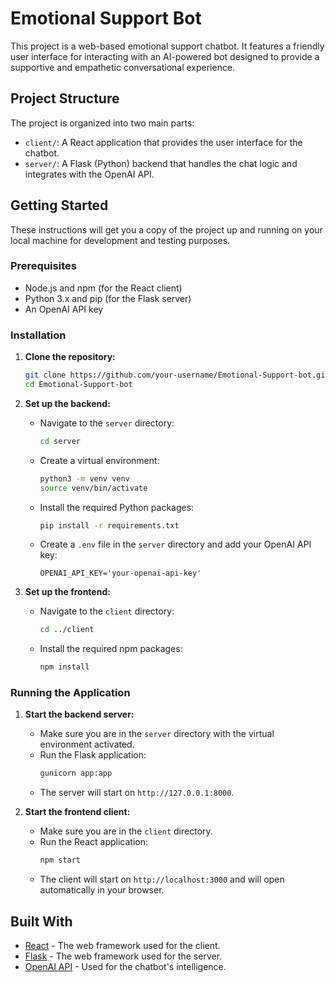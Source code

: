 # Emotional Support Bot

This project is a web-based emotional support chatbot. It features a friendly user interface for interacting with an AI-powered bot designed to provide a supportive and empathetic conversational experience.

## Project Structure

The project is organized into two main parts:

-   `client/`: A React application that provides the user interface for the chatbot.
-   `server/`: A Flask (Python) backend that handles the chat logic and integrates with the OpenAI API.

## Getting Started

These instructions will get you a copy of the project up and running on your local machine for development and testing purposes.

### Prerequisites

-   Node.js and npm (for the React client)
-   Python 3.x and pip (for the Flask server)
-   An OpenAI API key

### Installation

1.  **Clone the repository:**

    ```bash
    git clone https://github.com/your-username/Emotional-Support-bot.git
    cd Emotional-Support-bot
    ```

2.  **Set up the backend:**

    -   Navigate to the `server` directory:
        ```bash
        cd server
        ```
    -   Create a virtual environment:
        ```bash
        python3 -m venv venv
        source venv/bin/activate
        ```
    -   Install the required Python packages:
        ```bash
        pip install -r requirements.txt
        ```
    -   Create a `.env` file in the `server` directory and add your OpenAI API key:
        ```
        OPENAI_API_KEY='your-openai-api-key'
        ```

3.  **Set up the frontend:**

    -   Navigate to the `client` directory:
        ```bash
        cd ../client
        ```
    -   Install the required npm packages:
        ```bash
        npm install
        ```

### Running the Application

1.  **Start the backend server:**

    -   Make sure you are in the `server` directory with the virtual environment activated.
    -   Run the Flask application:
        ```bash
        gunicorn app:app
        ```
    -   The server will start on `http://127.0.0.1:8000`.

2.  **Start the frontend client:**

    -   Make sure you are in the `client` directory.
    -   Run the React application:
        ```bash
        npm start
        ```
    -   The client will start on `http://localhost:3000` and will open automatically in your browser.

## Built With

-   [React](https://reactjs.org/) - The web framework used for the client.
-   [Flask](https://flask.palletsprojects.com/) - The web framework used for the server.
-   [OpenAI API](https://openai.com/docs) - Used for the chatbot's intelligence.